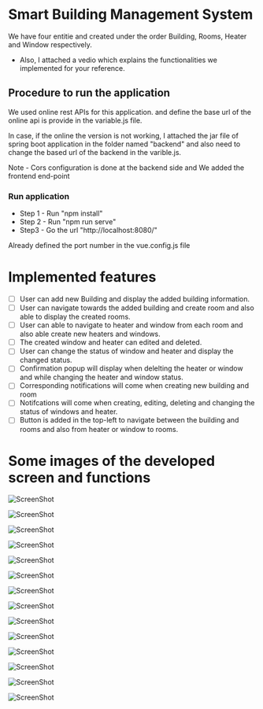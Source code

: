 # Smart Building Management System 

We have four entitie and created under the order Building, Rooms, Heater and Window respectively. 

- Also, I attached a vedio which explains the functionalities we implemented for your reference.

## Procedure to run the application 

We used online rest APIs for this application. and define the base url of the online api is provide in the variable.js file.

In case, if the online the version is not working, I attached the jar file of spring boot application in the folder named "backend" and also need to change the based url of the backend in the varible.js.

Note  -  Cors configuration is done at the backend side and We added the frontend end-point

### Run application 

- Step 1 -  Run "npm install"
- Step 2 -  Run "npm run serve"
- Step3  -  Go the url "http://localhost:8080/"

Already defined the port number in the vue.config.js file 


# Implemented features

- [ ] User can add new Building and display the added building information.
- [ ] User can navigate towards the added building and create room and also able to display the created rooms.
- [ ] User can able to navigate to heater and window from each room and also able create new heaters and windows.
- [ ] The created window and heater can edited and deleted.
- [ ] User can change the status of window and heater and display the changed status.
- [ ] Confirmation popup will display when delelting the heater or window and while changing the heater and window status.
- [ ] Corresponding notifications will come when creating new building and room 
- [ ] Notifcations will come when creating, editing, deleting and changing the status of windows and heater.
- [ ] Button is added in the top-left to navigate between the building and rooms and also from heater or window to rooms.

# Some images of the developed screen and functions


![ScreenShot](images/a.PNG)

![ScreenShot](images/b.PNG)

![ScreenShot](images/c.PNG)

![ScreenShot](images/d.PNG)

![ScreenShot](images/e.PNG)

![ScreenShot](images/f.PNG)

![ScreenShot](images/h.PNG)

![ScreenShot](images/i.PNG)

![ScreenShot](images/j.PNG)

![ScreenShot](images/k.PNG)

![ScreenShot](images/l.PNG)

![ScreenShot](images/m.PNG)

![ScreenShot](images/n.PNG)

![ScreenShot](images/p.PNG)

